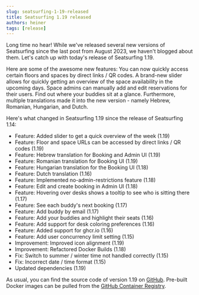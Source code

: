 ```yaml
---
slug: seatsurfing-1-19-released
title: Seatsurfing 1.19 released
authors: heiner
tags: [release]
---
```


Long time no hear! While we've released several new versions of Seatsurfing since the last post from August 2023, we haven't blogged about them. Let's catch up with today's release of Seatsurfing 1.19.

Here are some of the awesome new features: You can now quickly access certain floors and spaces by direct links / QR codes. A brand-new slider allows for quickly getting an overview of the space availability in the upcoming days. Space admins can manually add and edit reservations for their users. Find out where your buddies sit at a glance. Furthermore, multiple translations made it into the new version - namely Hebrew, Romanian, Hungarian, and Dutch.

<!-- truncate -->

Here's what changed in Seatsurfing 1.19 since the release of Seatsurfing 1.14:

* Feature: Added slider to get a quick overview of the week (1.19)
* Feature: Floor and space URLs can be accessed by direct links / QR codes (1.19)
* Feature: Hebrew translation for Booking and Admin UI (1.19)
* Feature: Romanian translation for Booking UI (1.19)
* Feature: Hungarian translation for the Booking UI (1.18)
* Feature: Dutch translation (1.16)
* Feature: Implemented no-admin-restrictions feature (1.18)
* Feature: Edit and create booking in Admin UI (1.18)
* Feature: Hovering over desks shows a tooltip to see who is sitting there (1.17)
* Feature: See each buddy's next booking (1.17)
* Feature: Add buddy by email (1.17)
* Feature: Add your buddies and highlight their seats (1.16)
* Feature: Add support for desk coloring preferences (1.16)
* Feature: Added support for ghcr.io (1.16)
* Feature: Add user concurrency limit setting (1.15)
* Improvement: Improved icon alignment (1.19)
* Improvement: Refactored Docker Builds (1.18)
* Fix: Switch to summer / winter time not handled correctly (1.15)
* Fix: Incorrect date / time format (1.15)
* Updated dependencies (1.19)

As usual, you can find the source code of version 1.19 on [GitHub](https://github.com/seatsurfing/). Pre-built Docker images can be pulled from the [GitHub Container Registry](https://github.com/seatsurfing?tab=packages&repo_name=backend).
